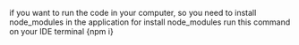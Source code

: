 if you want to run the code in your computer, so you need to install node_modules in the application 
for install node_modules run this command on your IDE terminal {npm i}
